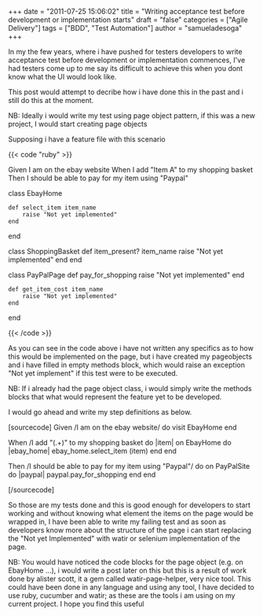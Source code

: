 +++
date = "2011-07-25 15:06:02"
title = "Writing acceptance test before development or implementation starts"
draft = "false"
categories = ["Agile Delivery"]
tags = ["BDD", "Test Automation"]
author = "samueladesoga"
+++

In my the few years, where i have pushed for testers developers to write acceptance test before development or implementation commences, I've had testers come up to me say its difficult to achieve this when you dont know what the UI would look like.

This post would attempt to decribe how i have done this in the past and i still do this at the moment.

NB: Ideally i would write my test using page object pattern, if this was a new project,
I would start creating page objects

Supposing i have a feature file with this scenario

{{< code "ruby" >}}

Given I am on the ebay website
When I add &quot;Item A&quot; to my shopping basket
Then I should be able to pay for my item using &quot;Paypal&quot;

class EbayHome

	def select_item item_name
		raise "Not yet implemented"
	end

end

class ShoppingBasket
	def item_present? item_name
		raise "Not yet implemented"
	end
end

class PayPalPage
	def pay_for_shopping
		raise "Not yet implemented"
	end

	def get_item_cost item_name
		raise "Not yet implemented"
	end
end


{{< /code >}}

As you can see in the code above i have not written any specifics as to how this would be implemented on the page, but i have created my pageobjects
and i have filled in empty methods block, which would raise an exception "Not yet implement" if this test were to be executed.

NB: If i already had the page object class, i would simply write the methods blocks that what would represent the feature yet to be developed.

I would go ahead and write my step definitions as below.

[sourcecode]
Given /I am on the ebay website/ do
visit EbayHome
end

When /I add &quot;(.+)&quot; to my shopping basket do |item|
on EbayHome do |ebay_home|
ebay_home.select_item (item)
end
end

Then /I should be able to pay for my item using &quot;Paypal&quot;/ do
on PayPalSite do |paypal|
paypal.pay_for_shopping
end
end

[/sourcecode]

So those are my tests done and this is good enough for developers to start working and without knowing what element the items on the page would be wrapped in, I have been able to write my failing test
and as soon as developers know more about the structure of the page i can start replacing the "Not yet Implemented" with watir or selenium implementation of the page.

NB: You would have noticed the code blocks for the page object (e.g. on EbayHome ...), i would write a post later on this but this is a result of work done by alister scott, it a gem called watir-page-helper, very nice tool.
This could have been done in any language and using any tool, I have decided to use ruby, cucumber and watir; as these are the tools i am using on my current project.
I hope you find this useful

